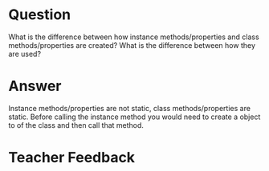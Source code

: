 # Question

What is the difference between how instance methods/properties and class methods/properties are created? What is the difference between how they are used?

# Answer
Instance methods/properties are not static, class methods/properties are static. Before calling the instance method you would need to create a object to of the class and then call that method.

# Teacher Feedback

